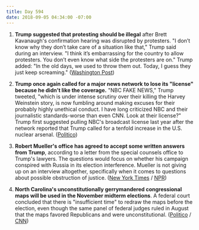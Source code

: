 ```yaml
---
title: Day 594
date: 2018-09-05 04:34:00 -07:00
---
```


1. **Trump suggested that protesting should be illegal** after Brett Kavanaugh's confirmation hearing was disrupted by protesters. "I don’t know why they don’t take care of a situation like that," Trump said during an interview. "I think it’s embarrassing for the country to allow protesters. You don’t even know what side the protesters are on." Trump added: "In the old days, we used to throw them out. Today, I guess they just keep screaming." ([Washington Post](https://www.washingtonpost.com/politics/trump-suggests-protesting-should-be-illegal/2018/09/04/11cfd9be-b0a0-11e8-aed9-001309990777_story.html?utm_term=.e8e4b1136452))

2. **Trump once again called for a major news network to lose its "license" because he didn't like the coverage.** "NBC FAKE NEWS," Trump tweeted, "which is under intense scrutiny over their killing the Harvey Weinstein story, is now fumbling around making excuses for their probably highly unethical conduct. I have long criticized NBC and their journalistic standards-worse than even CNN. Look at their license?" Trump first suggested pulling NBC's broadcast license last year after the network reported that Trump called for a tenfold increase in the U.S. nuclear arsenal. ([Politico](https://www.politico.com/story/2018/09/04/trump-nbc-broadcast-licenses-806414))

3. **Robert Mueller's office has agreed to accept some written answers from Trump**, according to a letter from the special counsels office to Trump's lawyers. The questions would focus on whether his campaign conspired with Russia in its election interference. Mueller is not giving up on an interview altogether, specifically when it comes to questions about possible obstruction of justice. ([New York Times](https://www.nytimes.com/2018/09/04/us/politics/mueller-trump-russia-investigation.html) / [NPR](https://www.npr.org/2018/09/05/644737042/special-counsel-reportedly-agrees-to-accept-written-answers-from-president))

4. **North Carolina's unconstitutionally gerrymandered congressional maps will be used in the November midterm elections**. A federal court concluded that there is "insufficient time" to redraw the maps before the election, even though the same panel of federal judges ruled in August that the maps favored Republicans and were unconstitutional. ([Politico](https://www.politico.com/story/2018/09/04/north-carolina-redistricting-midterms-807155) / [CNN](https://www.cnn.com/2018/09/04/politics/north-carolina-court-gerrymander-midterms/index.html))